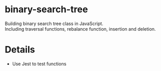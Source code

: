 # binary-search-tree
Building binary search tree class in JavaScript.<br/>
Including traversal functions, rebalance function, insertion and deletion.
# Details
- Use Jest to test functions